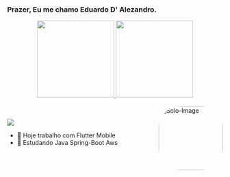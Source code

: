 ### Prazer, Eu me chamo Eduardo D' Alezandro.
<div align="center">
  <a href="https://github.com/eduardoalezandro">
    <img height="180em" src="https://github-readme-stats.vercel.app/api?username=eduardoalezandro&show_icons=true&theme=dark&include_all_commits=true&count_private=true&custom_title=Eduardo's%20GitHub%20Stats"/>
    <img height="180em" src="https://github-readme-stats.vercel.app/api/top-langs/?username=eduardoalezandro&layout=compact&theme=dark"/>
  </a>
</div>

<div style="display: inline_block"><br>
  <img align="right" alt="Solo-Image" height="150" style="border-radius:50px;" src="https://i.pinimg.com/originals/3f/14/71/3f14716d949ad3a04faab591350373fb.png">
</div>

##

<div> 
  <a href="https://www.linkedin.com/in/eduardo-d-alezandro-andrade-botelho-8aaa42197" target="_blank">
    <img src="https://img.shields.io/badge/-LinkedIn-%230077B5?style=for-the-badge&logo=linkedin&logoColor=white" target="_blank">
  </a>
</div>

- 🔭 Hoje trabalho com Flutter Mobile
- 🌱 Estudando Java Spring-Boot Aws
